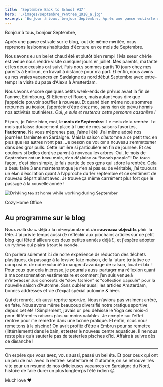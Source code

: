 ```yaml
---
title: 'Septembre Back to School #37'
hero: './images/septembre_rentree_2018_a.jpg'
excerpt: 'Bonjour à tous, bonjour Septembre, Après une pause estivale sur le blog, tout de même méritée, nous reprenons les bonnes habitudes d’écriture en ce mois de Septembre. Nous avons eu un bel et chaud été et plutôt bien rempli ! Ma soeur chérie est venue nous rendre visite quelques jours en juillet. Mes parents, ma'
---
```


Bonjour à tous, bonjour Septembre,

Après une pause estivale sur le blog, tout de même méritée, nous reprenons les bonnes habitudes d’écriture en ce mois de Septembre.

Nous avons eu un bel et chaud été et plutôt bien rempli ! Ma soeur chérie est venue nous rendre visite quelques jours en juillet. Mes parents, ma tante et les deux cousins ont suivi. Puis nous sommes partis 10 jours chez mes parents à Embrun, en travail à distance pour ma part. Et enfin, nous avons eu nos vraies vacances en Sardaigne du nord début Septembre avec entre-temps la visite du papa d’Alexis à Amsterdam.

Nous avons encore quelques petits week-ends de prévus avant la fin de l'année, Edimbourg, St-Etienne et Rouen, mais autant vous dire que j’apprécie pouvoir souffler à nouveau. Et quand bien même nous sommes retournés au boulot, j’apprécie d'être chez moi, sans rien de prévu hormis nos activités routinières. _Oui, je suis et resterais cette personne casanière !_

Et puis, je l’aime bien, moi, le **mois de Septembre**. Le mois de la rentrée. Le mois qui laisse doucement place à l’une de mes saisons favorites, **l’automne**. Ne vous méprenez pas, j’aime l’été. J’ai même adoré nos journées farniente en Sardaigne. Mais la saison d’automne a ce petit truc en plus que les autres n’ont pas. Ce besoin de vouloir à nouveau s’emmitoufler dans des gros pulls. Cette lumière si particulière en fin de journée. Et ces couleurs si belles dont se parent à nouveau les arbres. Oui, le mois de Septembre est un beau mois, n’en déplaise au “beach people” ! De toute façon, c’est bien simple, je fais partie de ces gens qui adore la rentrée. Cela a beau faire 3 ans maintenant que je n’en ai pas eu de véritable, j’ai toujours un élan d’excitation quant à l’approche du 1er septembre et ce sentiment de nouveau départ allant avec. Je trouve ça même carrément plus fort que le passage à la nouvelle année !

<img alt="Drinking tea at home while working during September" src="./images/septembre_rentree_2018_b.jpg">

Cozy Home Office

## Au programme sur le blog

Nous voilà donc déjà à la mi-septembre et de **nouveaux objectifs** plein la tête. J'ai pris le temps aussi de réfléchir aux prochains articles sur ce petit blog (qui fête d'ailleurs ces deux petites années déjà !), et j'espère adopter un rythme qui plaira à tout le monde.

On parlera sûrement ici de notre expérience de réduction des déchets plastiques, du passage à la lessive faite maison, de la future tentative de compost et de notre volonté à manger d’avantage de saison, local et bio ! Pour ceux que cela intéresse, je pourrais aussi partager ma réflexion quant à ma consommation vestimentaire et comment j’en suis venue à m’intéresser aux concepts de “slow fashion” et “collection capsule” pour la nouvelle saison d’Automne. Sans oublier aussi, les articles Amsterdam, bonnes addresses et vie d'expat spécial automne & hiver.

Qui dit rentrée, dit aussi reprise sportive. Nous n’avions pas vraiment arrêté, en faite. Nous avons même beaucoup diversifié notre pratique sportive depuis cet été ! Simplement, j’avais un peu délaissé le Yoga ces mois-ci pour différentes raisons plus ou moins valables. Je compte sur l’effet rentrée pour me remettre dans une bonne pratique. Et enfin, nous nous remettons à la piscine ! On avait profité d’être à Embrun pour se remettre (littéralement) dans le bain, et tester le nouveau centre aquatique. Il ne nous reste plus qu’à sauter le pas de tester les piscines d’ici. Affaire à suivre dès ce dimanche !

---

On espère que vous avez, vous aussi, passé un bel été. Et pour ceux qui ont un peu de mal avec la rentrée, septembre et l’automne, on se retrouve très vite pour un résumé de nos délicieuses vacances en Sardaigne du Nord, histoire de faire durer un plus longtemps l’été indien 😉.

Much love ❤️
